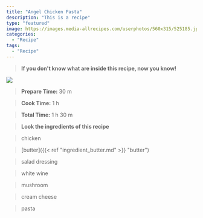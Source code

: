 ```yaml
---
title: "Angel Chicken Pasta"
description: "This is a recipe"
type: "featured"
image: https://images.media-allrecipes.com/userphotos/560x315/525185.jpg
categories: 
  - "Recipe"
tags: 
  - "Recipe"
---
```



>**If you don't know what are inside this recipe, now you know!**

![](../images/Recipes-Banner.jpg)
> **Prepare Time:** 30 m


> **Cook Time:** 1 h


> **Total Time:** 1 h 30 m

> **Look the ingredients of this recipe**

> chicken

> [butter]({{< ref "ingredient_butter.md" >}} "butter")

> salad dressing

> white wine

> mushroom

> cream cheese

> pasta

